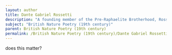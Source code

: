 ```yaml
---
layout: author
title: Dante Gabriel Rossetti
description: "A founding member of the Pre-Raphaelite Brotherhood, Rossetti's poetry reflects his artistic ideals and often incorporates themes of nature and femininity, as seen in his works 'The Blessed Damozel' and 'The House of Life'."
subject: "British Nature Poetry (19th century)"
parent: British Nature Poetry (19th century)
permalink: /British Nature Poetry (19th century)/Dante Gabriel Rossetti/
---
```


does this matter?
